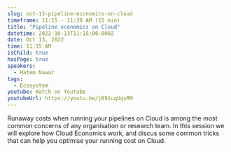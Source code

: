 ```yaml
---
slug: oct-13-pipeline-economics-on-cloud
timeframe: 11:15 - 11:30 AM (15 min)
title: "Pipeline economics on Cloud"
datetime: 2022-10-13T11:15:00.000Z
date: Oct 13, 2022
time: 11:15 AM
isChild: true
hasPage: true
speakers:
  - Hatem Nawar
tags:
  - Ecosystem
youtube: Watch on Youtube
youtubeUrl: https://youtu.be/jB91uqUqsRM
---
```

Runaway costs when running your pipelines on Cloud is among the most common concerns of any organisation or research team. In this session we will explore how Cloud Economics work, and discus some common tricks that can help you optimise your running cost on Cloud.
